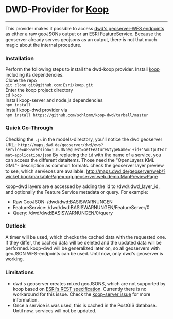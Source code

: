 # DWD-Provider for [Koop](https://github.com/Esri/koop)
-----------
This provider makes it possible to access [dwd's geoserver-WFS endpoints](http://maps.dwd.de/geoserver/web/) as either a raw geoJSONs output or an ESRI FeatureService.
Because the geoserver already serves geojsons as an output, there is not that much magic about the internal procedure.

### Installation
Perform the following steps to install the dwd-koop provider. Install [koop](https://github.com/Esri/koop) including its dependencies.  
Clone the repo  
`git clone git@github.com:Esri/koop.git`  
Enter the koop project directory  
`cd koop`  
Install koop-server and node.js dependencies  
`npm install`  
Install koop-dwd provider via  
`npm install https://github.com/schlomm/koop-dwd/tarball/master`  


### Quick Go-Through
Checking the `.js` in the models-directory, you'll notice the dwd geoserver URL.: `http://maps.dwd.de/geoserver/dwd/ows?service=WFS&version=1.0.0&request=GetFeature&typeName='+id+'&outputFormat=application/json`
By replacing the `id` with the name of a service, you can access the different dataitems. Those need the  "OpenLayers KML GML"- description as common formats.
check the geoserver layer preview to see, which servieces are available: http://maps.dwd.de/geoserver/web/?wicket:bookmarkablePage=:org.geoserver.web.demo.MapPreviewPage

koop-dwd layers are e accessed by adding the id to /dwd/:dwd_layer_id, and optionally the Feature Service metadata or query. For example:

 - Raw GeoJSON: /dwd/dwd:BASISWARNUNGEN 
 - FeatureService: /dwd/dwd:BASISWARNUNGEN/FeatureServer/0 
 - Query:  /dwd/dwd:BASISWARNUNGEN/0/query

### Outlook
A timer will be used, which checks the cached data with the requested one. If they differ, the cached data will be deleted and the updated data will be performed.
koop-dwd will be generalized later on, so all geoservers with geoJSON WFS-endpoints can be used.  Until now, only dwd's geoserver is working.

### Limitations

 - dwd's geoserver creates mixed geoJSONS, which are not supported by koop based on [ESRI's REST specification](http://resources.arcgis.com/en/help/arcgis-rest-api/index.html#/The_ArcGIS_REST_API/02r300000054000000/). Currently there is no workaround for this issue. Check the [koop-server issue](https://github.com/Esri/koop-server/issues/32) for more information.
 - Once a service is was used, this is cached in the PostGIS database. Until now, services will not be updated.

